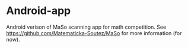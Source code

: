 # Android-app
Android verison of MaSo scanning app for math competition. See https://github.com/Matematicka-Soutez/MaSo for more information (for now).
